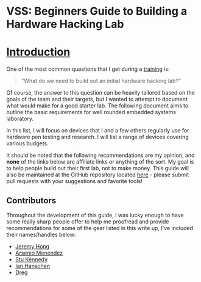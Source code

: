 # VSS: Beginners Guide to Building a Hardware Hacking Lab

# [Introduction](./intro)

One of the most common questions that I get during a [training](https://voidstarsec.com/training) is:
> "What do we need to build out an initial hardware hacking lab?" 

Of course, the answer to this question can be heavily tailored based on the goals of the team and their targets, but I wanted to attempt to document what would make for a good starter lab. The following document aims to outline the basic requirements for well rounded embedded systems laboratory. 

In this list, I will focus on devices that I and a few others regularly use for hardware pen testing and research. I will list a range of devices covering various budgets. 

It should be noted that the following recommendations are my opinion, and **none** of the links below are affiliate links or anything of the sort. My goal is to help people build out their first lab, not to make money. This guide will also be maintained at the GitHub repository located [here](https://github.com/voidstarsec/hw-hacking-lab) - please submit pull requests with your suggestions and favorite tools!

## Contributors

Throughout the development of this guide, I was lucky enough to have some really sharp people offer to help me proofread and provide recommendations for some of the gear listed in this write up, I've included their names/handles below:

- [Jeremy Hong](https://twitter.com/ElectronicsbyJH)
- [Arsenio Menendez](https://twitter.com/Ascii211)
- [Stu Kennedy](https://twitter.com/NoobieDog)
- [Ian Hanschen](https://twitter.com/furan)
- [Dreg](https://twitter.com/therealdreg)
